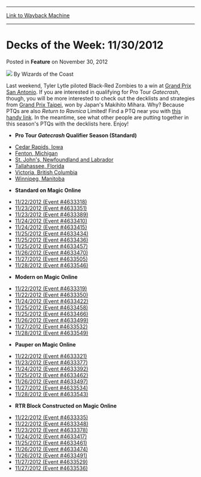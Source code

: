 
---
[Link to Wayback Machine](https://web.archive.org/web/20220124200821/https://magic.wizards.com/en/articles/archive/feature/decks-week-11302012-2012-11-30)

[_metadata_:author]:- "Wizards of the Coast"
[_metadata_:description]:- "Last weekend, Tyler Lytle piloted Black-Red Zombies to a win at Grand Prix San Antonio. If you are interested in qualifying for Pro Tour Gatecrash, though, you will be more interested to check out the decklists and strategies from Grand Prix Taipei, won by Japan's Makihito Mihara. Why? Because PTQs are also Return to Ravnica Limited! Find a PTQ near you with this handy link."
[_metadata_:generator]:- "Drupal 7 (http://drupal.org)"
[_metadata_:node]:- "596601"
[_metadata_:publish_date]:- "2012-11-30"
[_metadata_:source]:- "div-main-content"
[_metadata_:title]:- "Decks of the Week: 11/30/2012"
[_metadata_:wayback_capture_timestamp]:- "2022-01-24 20:08:21"
[_metadata_:wayback_raw_url]:- "https://web.archive.org/web/20220124200821id_/https://magic.wizards.com/en/articles/archive/feature/decks-week-11302012-2012-11-30"
[_metadata_:wayback_url]:- "https://magic.wizards.com/en/articles/archive/feature/decks-week-11302012-2012-11-30"
---


Decks of the Week: 11/30/2012
=============================



 Posted in **Feature**
 on November 30, 2012 






![](https://media.magic.wizards.com/styles/auth_small/public/images/person/wizards_author.jpg)
By Wizards of the Coast












Last weekend, Tyler Lytle piloted Black-Red Zombies to a win at [Grand Prix San Antonio](/en/events/coverage/lytles-zombies-big-texas). If you are interested in qualifying for Pro Tour *Gatecrash*, though, you will be more interested to check out the decklists and strategies from [Grand Prix Taipei](/en/events/coverage/mihara-triumphant-taipei), won by Japan's Makihito Mihara. Why? Because PTQs are also *Return to Ravnica* Limited! Find a PTQ near you with [this handy link](http://www.wizards.com/Magic/TCG/Events.aspx?x=mtg/event/protour/qualifierlist#gtc). In the meantime, see what other people are putting together in this season's PTQs with the decklists here. Enjoy! 


* **Pro Tour *Gatecrash* Qualifier Season (Standard)**
+ [Cedar Rapids, Iowa](/en/articles/archive/event-coverage/pro-tour-gatecrash-qualifier-season-top-8-standard-decklists-2013-15)
+ [Fenton, Michigan](/en/articles/archive/event-coverage/pro-tour-gatecrash-qualifier-season-top-8-standard-decklists-2013-31)
+ [St. John's, Newfoundland and Labrador](/en/articles/archive/event-coverage/pro-tour-gatecrash-qualifier-season-top-8-standard-decklists-2013-28)
+ [Tallahassee, Florida](/en/articles/archive/event-coverage/pro-tour-gatecrash-qualifier-season-top-8-standard-decklists-2013-25)
+ [Victoria, British Columbia](/en/articles/archive/event-coverage/pro-tour-gatecrash-qualifier-season-top-8-standard-decklists-2013-26)
+ [Winnipeg, Manitoba](/en/articles/archive/event-coverage/pro-tour-gatecrash-qualifier-season-top-8-standard-decklists-2013-30)
* **Standard on Magic Online**
+ [11/22/2012 (Event #4633318)](http://archive.wizards.com/Magic/Digital/MagicOnlineTourn.aspx?x=mtg/digital/magiconline/tourn/4633318)
+ [11/23/2012 (Event #4633351)](http://archive.wizards.com/Magic/Digital/MagicOnlineTourn.aspx?x=mtg/digital/magiconline/tourn/4633351)
+ [11/23/2012 (Event #4633389)](http://archive.wizards.com/Magic/Digital/MagicOnlineTourn.aspx?x=mtg/digital/magiconline/tourn/4633389)
+ [11/24/2012 (Event #4633410)](http://archive.wizards.com/Magic/Digital/MagicOnlineTourn.aspx?x=mtg/digital/magiconline/tourn/4633410)
+ [11/24/2012 (Event #4633415)](http://archive.wizards.com/Magic/Digital/MagicOnlineTourn.aspx?x=mtg/digital/magiconline/tourn/4633415)
+ [11/25/2012 (Event #4633434)](http://archive.wizards.com/Magic/Digital/MagicOnlineTourn.aspx?x=mtg/digital/magiconline/tourn/4633434)
+ [11/25/2012 (Event #4633436)](http://archive.wizards.com/Magic/Digital/MagicOnlineTourn.aspx?x=mtg/digital/magiconline/tourn/4633436)
+ [11/25/2012 (Event #4633457)](http://archive.wizards.com/Magic/Digital/MagicOnlineTourn.aspx?x=mtg/digital/magiconline/tourn/4633457)
+ [11/26/2012 (Event #4633470)](http://archive.wizards.com/Magic/Digital/MagicOnlineTourn.aspx?x=mtg/digital/magiconline/tourn/4633470)
+ [11/27/2012 (Event #4633505)](http://archive.wizards.com/Magic/Digital/MagicOnlineTourn.aspx?x=mtg/digital/magiconline/tourn/4633505)
+ [11/28/2012 (Event #4633546)](http://archive.wizards.com/Magic/Digital/MagicOnlineTourn.aspx?x=mtg/digital/magiconline/tourn/4633546)
* **Modern on Magic Online**
+ [11/22/2012 (Event #4633319)](http://archive.wizards.com/Magic/Digital/MagicOnlineTourn.aspx?x=mtg/digital/magiconline/tourn/4633319)
+ [11/22/2012 (Event #4633350)](http://archive.wizards.com/Magic/Digital/MagicOnlineTourn.aspx?x=mtg/digital/magiconline/tourn/4633350)
+ [11/24/2012 (Event #4633422)](http://archive.wizards.com/Magic/Digital/MagicOnlineTourn.aspx?x=mtg/digital/magiconline/tourn/4633422)
+ [11/25/2012 (Event #4633458)](http://archive.wizards.com/Magic/Digital/MagicOnlineTourn.aspx?x=mtg/digital/magiconline/tourn/4633458)
+ [11/25/2012 (Event #4633466)](http://archive.wizards.com/Magic/Digital/MagicOnlineTourn.aspx?x=mtg/digital/magiconline/tourn/4633466)
+ [11/26/2012 (Event #4633499)](http://archive.wizards.com/Magic/Digital/MagicOnlineTourn.aspx?x=mtg/digital/magiconline/tourn/4633499)
+ [11/27/2012 (Event #4633532)](http://archive.wizards.com/Magic/Digital/MagicOnlineTourn.aspx?x=mtg/digital/magiconline/tourn/4633532)
+ [11/28/2012 (Event #4633549)](http://archive.wizards.com/Magic/Digital/MagicOnlineTourn.aspx?x=mtg/digital/magiconline/tourn/4633549)
* **Pauper on Magic Online**
+ [11/22/2012 (Event #4633321)](http://archive.wizards.com/Magic/Digital/MagicOnlineTourn.aspx?x=mtg/digital/magiconline/tourn/4633321)
+ [11/23/2012 (Event #4633377)](http://archive.wizards.com/Magic/Digital/MagicOnlineTourn.aspx?x=mtg/digital/magiconline/tourn/4633377)
+ [11/24/2012 (Event #4633392)](http://archive.wizards.com/Magic/Digital/MagicOnlineTourn.aspx?x=mtg/digital/magiconline/tourn/4633392)
+ [11/25/2012 (Event #4633462)](http://archive.wizards.com/Magic/Digital/MagicOnlineTourn.aspx?x=mtg/digital/magiconline/tourn/4633462)
+ [11/26/2012 (Event #4633497)](http://archive.wizards.com/Magic/Digital/MagicOnlineTourn.aspx?x=mtg/digital/magiconline/tourn/4633497)
+ [11/27/2012 (Event #4633534)](http://archive.wizards.com/Magic/Digital/MagicOnlineTourn.aspx?x=mtg/digital/magiconline/tourn/4633534)
+ [11/28/2012 (Event #4633543)](http://archive.wizards.com/Magic/Digital/MagicOnlineTourn.aspx?x=mtg/digital/magiconline/tourn/4633543)
* **RTR Block Constructed on Magic Online**
+ [11/22/2012 (Event #4633335)](http://archive.wizards.com/Magic/Digital/MagicOnlineTourn.aspx?x=mtg/digital/magiconline/tourn/4633335)
+ [11/22/2012 (Event #4633348)](http://archive.wizards.com/Magic/Digital/MagicOnlineTourn.aspx?x=mtg/digital/magiconline/tourn/4633348)
+ [11/23/2012 (Event #4633378)](http://archive.wizards.com/Magic/Digital/MagicOnlineTourn.aspx?x=mtg/digital/magiconline/tourn/4633378)
+ [11/24/2012 (Event #4633417)](http://archive.wizards.com/Magic/Digital/MagicOnlineTourn.aspx?x=mtg/digital/magiconline/tourn/4633417)
+ [11/25/2012 (Event #4633461)](http://archive.wizards.com/Magic/Digital/MagicOnlineTourn.aspx?x=mtg/digital/magiconline/tourn/4633461)
+ [11/26/2012 (Event #4633474)](http://archive.wizards.com/Magic/Digital/MagicOnlineTourn.aspx?x=mtg/digital/magiconline/tourn/4633474)
+ [11/26/2012 (Event #4633491)](http://archive.wizards.com/Magic/Digital/MagicOnlineTourn.aspx?x=mtg/digital/magiconline/tourn/4633491)
+ [11/27/2012 (Event #4633529)](http://archive.wizards.com/Magic/Digital/MagicOnlineTourn.aspx?x=mtg/digital/magiconline/tourn/4633529)
+ [11/27/2012 (Event #4633536)](http://archive.wizards.com/Magic/Digital/MagicOnlineTourn.aspx?x=mtg/digital/magiconline/tourn/4633536)






